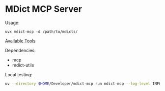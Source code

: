 # MDict MCP Server


Usage:

```
uvx mdict-mcp -d /path/to/mdicts/
```


[Available Tools](./TOOLS.md)


Dependencies: 
- mcp
- mdict-utils


Local testing:

```bash
uv --directory $HOME/Developer/mdict-mcp run mdict-mcp --log-level INFO --dictionary-dir /path/to/mdicts/
```
